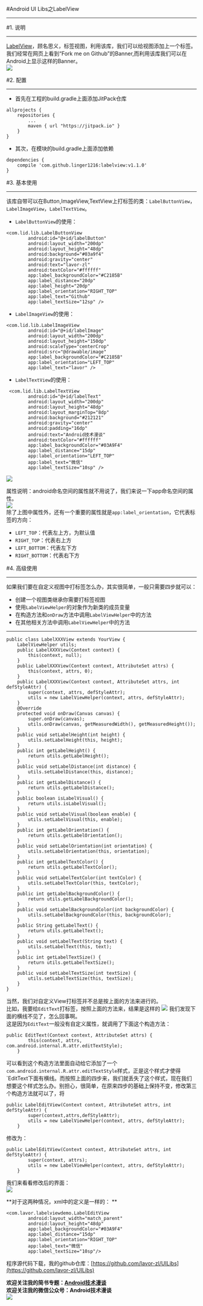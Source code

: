 #Android UI Libs之LabelView 
***  
#1. 说明  
***  
[LabelView](https://github.com/linger1216/labelview)，顾名思义，标签视图，利用该库，我们可以给视图添加上一个标签。  
我们经常在网页上看到“Fork me on Github”的Banner,而利用该库我们可以在Android上显示这样的Banner。  
![](http://i.imgur.com/YIapm55.png)  

#2. 配置  
***  
- 首先在工程的build.gradle上面添加JitPack仓库  
```  
allprojects {
    repositories {
        ...
        maven { url "https://jitpack.io" }
    }
}  
```  
- 其次，在模块的build.gradle上面添加依赖  
```  
dependencies {
    compile 'com.github.linger1216:labelview:v1.1.0'
}  
```  

#3. 基本使用  
***  
该库自带可以在Button,ImageView,TextView上打标签的类：`LabelButtonView`，`LabelImageView`，`LabelTextView`。  

- `LabelButtonView`的使用：  
```  
<com.lid.lib.LabelButtonView
        android:id="@+id/labelButton"
        android:layout_width="200dp"
        android:layout_height="48dp"
        android:background="#03a9f4"
        android:gravity="center"
        android:text="lavor-zl"
        android:textColor="#ffffff"
        app:label_backgroundColor="#C2185B"
        app:label_distance="20dp"
        app:label_height="20dp"
        app:label_orientation="RIGHT_TOP"
        app:label_text="Github"
        app:label_textSize="12sp" />  
```
- `LabelImageView`的使用：  
```  
<com.lid.lib.LabelImageView
        android:id="@+id/labelImage"
        android:layout_width="200dp"
        android:layout_height="150dp"
        android:scaleType="centerCrop"
        android:src="@drawable/image"
        app:label_backgroundColor="#C2185B"
        app:label_orientation="LEFT_TOP"
        app:label_text="lavor" />  
```  
- `LabelTextView`的使用：  
```
 <com.lid.lib.LabelTextView
        android:id="@+id/labelText"
        android:layout_width="200dp"
        android:layout_height="48dp"
        android:layout_marginTop="8dp"
        android:background="#212121"
        android:gravity="center"
        android:padding="16dp"
        android:text="Android技术漫谈"
        android:textColor="#ffffff"
        app:label_backgroundColor="#03A9F4"
        app:label_distance="15dp"
        app:label_orientation="LEFT_TOP"
        app:label_text="微信"
        app:label_textSize="10sp" />  
```  
![](http://i.imgur.com/W1dP4LS.png)  

属性说明：android命名空间的属性就不用说了，我们来说一下app命名空间的属性。  
![](http://i.imgur.com/QmNJ0kz.jpg)  
除了上图中属性外，还有一个重要的属性就是`app:label_orientation`，它代表标签的方向：  
- `LEFT_TOP`：代表左上方，为默认值  
- `RIGHT_TOP`：代表右上方  
- `LEFT_BOTTOM`：代表左下方  
- `RIGHT_BOTTOM`：代表右下方  

#4. 高级使用  
***  
如果我们要在自定义视图中打标签怎么办，其实很简单，一般只需要四步就可以：  
- 创建一个视图类继承你需要打标签视图  
- 使用`LabelViewHelper`的对象作为新类的成员变量  
- 在构造方法和`onDraw`方法中调用`LabelViewHelper`中的方法  
- 在其他相关方法中调用`LabelViewHelper`中的方法  
***  
```  
public class LabelXXXView extends YourView {
    LabelViewHelper utils;
    public LabelXXXView(Context context) {
        this(context, null);
    }
    public LabelXXXView(Context context, AttributeSet attrs) {
        this(context, attrs, 0);
    }
    public LabelXXXView(Context context, AttributeSet attrs, int defStyleAttr) {
        super(context, attrs, defStyleAttr);
        utils = new LabelViewHelper(context, attrs, defStyleAttr);
    }
    @Override
    protected void onDraw(Canvas canvas) {
        super.onDraw(canvas);
        utils.onDraw(canvas, getMeasuredWidth(), getMeasuredHeight());
    }
    public void setLabelHeight(int height) {
        utils.setLabelHeight(this, height);
    }
    public int getLabelHeight() {
        return utils.getLabelHeight();
    }
    public void setLabelDistance(int distance) {
        utils.setLabelDistance(this, distance);
    }
    public int getLabelDistance() {
        return utils.getLabelDistance();
    }
    public boolean isLabelVisual() {
        return utils.isLabelVisual();
    }
    public void setLabelVisual(boolean enable) {
        utils.setLabelVisual(this, enable);
    }
    public int getLabelOrientation() {
        return utils.getLabelOrientation();
    }
    public void setLabelOrientation(int orientation) {
        utils.setLabelOrientation(this, orientation);
    }
    public int getLabelTextColor() {
        return utils.getLabelTextColor();
    }
    public void setLabelTextColor(int textColor) {
        utils.setLabelTextColor(this, textColor);
    }
    public int getLabelBackgroundColor() {
        return utils.getLabelBackgroundColor();
    }
    public void setLabelBackgroundColor(int backgroundColor) {
        utils.setLabelBackgroundColor(this, backgroundColor);
    }
    public String getLabelText() {
        return utils.getLabelText();
    }
    public void setLabelText(String text) {
        utils.setLabelText(this, text);
    }
    public int getLabelTextSize() {
        return utils.getLabelTextSize();
    }
    public void setLabelTextSize(int textSize) {
        utils.setLabelTextSize(this, textSize);
    }
}  
```  

当然，我们对自定义View打标签并不总是按上面的方法来进行的。  
比如，我要给`EditText`打标签，按照上面的方法来，结果是这样的
![](http://i.imgur.com/fcYh7wa.png)
我们发现下面的横线不见了，怎么回事啊。  
这是因为`EditText`一般没有自定义属性，就调用了下面这个构造方法：  
```  
public EditText(Context context, AttributeSet attrs) {
        this(context, attrs, com.android.internal.R.attr.editTextStyle);
    }  
```  
可以看到这个构造方法里面自动给它添加了一个`com.android.internal.R.attr.editTextStyle`样式，正是这个样式才使得`EditText下面有横线。而按照上面的四步来，我们就丢失了这个样式，现在我们想要这个样式怎么办。别担心，很简单，在原来四步的基础上保持不变，修改第三个构造方法就可以了，将  
```  
public LabelEditView(Context context, AttributeSet attrs, int defStyleAttr) {
        super(context,attrs,defStyleAttr);
        utils = new LabelViewHelper(context, attrs, defStyleAttr);
    }  
```  
修改为：  
```  
public LabelEditView(Context context, AttributeSet attrs, int defStyleAttr) {
        super(context, attrs);
        utils = new LabelViewHelper(context, attrs, defStyleAttr);
    }  
```  
我们来看看修改后的界面：  
![](http://i.imgur.com/zDujNEe.png)

**对于这两种情况，xml中的定义是一样的： ** 
```  
<com.lavor.labelviewdemo.LabelEditView
        android:layout_width="match_parent"
        android:layout_height="48dp"
        app:label_backgroundColor="#03A9F4"
        app:label_distance="15dp"
        app:label_orientation="RIGHT_TOP"
        app:label_text="微信"
        app:label_textSize="10sp"/>  
```

程序源代码下载，我的github仓库：[https://github.com/lavor-zl/UILibs](https://github.com/lavor-zl/UILibs) 


**欢迎关注我的简书专题：[Android技术漫谈](http://www.jianshu.com/collection/4833a48d1cb2)**   
**欢迎关注我的微信公众号：Android技术漫谈**  
![](http://i.imgur.com/u75x3BP.jpg)

